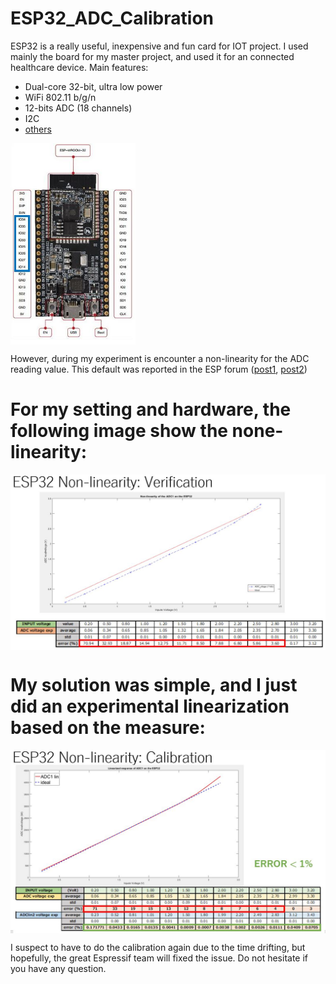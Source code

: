 # ESP32_ADC_Calibration

ESP32 is a really useful, inexpensive and fun card for IOT project.
I used mainly the board for my master project, and used it for an connected healthcare device.
Main features:
* Dual-core 32-bit, ultra low power
* WiFi 802.11 b/g/n
* 12-bits ADC (18 channels)
* I2C
* [others](https://www.espressif.com/sites/default/files/documentation/esp32_technical_reference_manual_en.pdf)

<img src="/image/esp32.JPG" width="200" align="middle">  

However, during my experiment is encounter a non-linearity for the ADC reading value. This default was reported in the ESP forum ([post1](https://www.esp32.com/viewtopic.php?t=2881), [post2](https://www.esp32.com/viewtopic.php?f=12&t=2334&start=10))

# For my setting and hardware, the following image show the none-linearity:
<img src="/image/nonlin.JPG" width="700" align="middle"> 

# My solution was simple, and I just did an experimental linearization based on the measure:
<img src="/image/lin.JPG" width="700" align="middle"> 

I suspect to have to do the calibration again due to the time drifting, but hopefully, the great Espressif team will fixed the issue.
Do not hesitate if you have any question.

